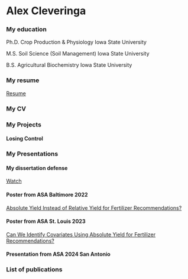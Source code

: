 # Alex Cleveringa
### My education
Ph.D. Crop Production & Physiology
Iowa State University

M.S. Soil Science (Soil Management)
Iowa State University

B.S. Agricultural Biochemistry
Iowa State University

### My resume
[Resume](assets/docs/Cleveringa_resume_summer_2025.pdf)
### My CV

### My Projects
#### Losing Control

### My Presentations
#### My dissertation defense
[Watch](https://iowastate-my.sharepoint.com/personal/alexc1_iastate_edu/_layouts/15/embed.aspx?UniqueId=0e6fb00c-91c0-4c3b-ad16-5127a30dc42b&embed=%7B%22ust%22%3Atrue%2C%22hv%22%3A%22CopyEmbedCode%22%7D&referrer=StreamWebApp&referrerScenario=EmbedDialog.Create)

#### Poster from ASA Baltimore 2022
[Absolute Yield Instead of Relative Yield for Fertilizer Recommendations?](assets/img/Baltimore_poster.pdf)
#### Poster from ASA St. Louis 2023
[Can We Identify Covariates Using Absolute Yield for Fertilizer Recommendations?](assets/img/StLouis_poster.pdf)
#### Presentation from ASA 2024 San Antonio


### List of publications
